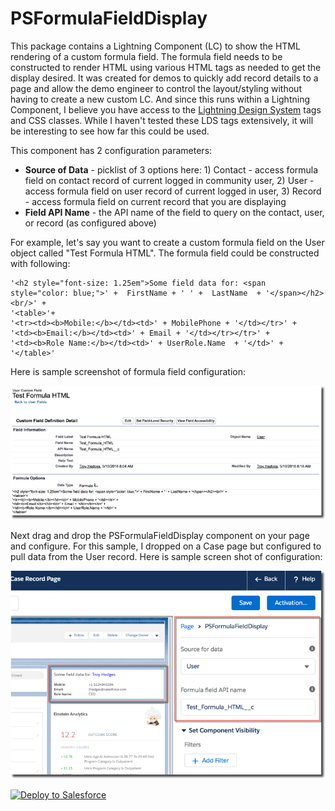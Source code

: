 # PSFormulaFieldDisplay

This package contains a Lightning Component (LC) to show the HTML rendering of a custom formula field. The formula field needs to be constructed to render HTML using various HTML tags as needed to get the display desired. It was created for demos to quickly add record details to a page and allow the demo engineer to control the layout/styling without having to create a new custom LC. And since this runs within a Lightning Component, I believe you have access to the [Lightning Design System](https://www.lightningdesignsystem.com/getting-started/) tags and CSS classes. While I haven't tested these LDS tags extensively, it will be interesting to see how far this could be used.

This component has 2 configuration parameters:
* <b>Source of Data</b> - picklist of 3 options here: 1) Contact - access formula field on contact record of current logged in community user, 2) User - access formula field on user record of current logged in user, 3) Record - access formula field on current record that you are displaying
* <b>Field API Name</b> - the API name of the field to query on the contact, user, or record (as configured above)

For example, let's say you want to create a custom formula field on the User object called "Test Formula HTML". The formula field could be constructed with following:

```
'<h2 style="font-size: 1.25em">Some field data for: <span style="color: blue;">' +  FirstName + ' ' +  LastName  + '</span></h2><br/>' + 
'<table>'+ 
'<tr><td><b>Mobile:</b></td><td>' + MobilePhone + '</td></tr>' + 
'<td><b>Email:</b></td><td>' + Email + '</td></tr></tr>' +
'<td><b>Role Name:</b></td><td>' + UserRole.Name  + '</td>' +
'</table>'
```

Here is sample screenshot of formula field configuration:

![alt text](https://github.com/thedges/PSFormulaFieldDisplay/blob/master/PSFormulaFieldDisplay-1.png "Sample Image")

Next drag and drop the PSFormulaFieldDisplay component on your page and configure. For this sample, I dropped on a Case page but configured to pull data from the User record. Here is sample screen shot of configuration:

![alt text](https://github.com/thedges/PSFormulaFieldDisplay/blob/master/PSFormulaFieldDisplay-2.png "Sample Image")

<a href="https://githubsfdeploy.herokuapp.com">
  <img alt="Deploy to Salesforce"
       src="https://raw.githubusercontent.com/afawcett/githubsfdeploy/master/deploy.png">
</a>
